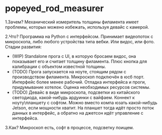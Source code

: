 # popeyed_rod_measurer

1.Зачем?
  Механический измеритель толщины филамента имеет проблемы, которых можено избежать, используя девайс с камерой.
  
2.Что?
  Программа на Python с интерфейсом. Принимает видеопоток с микроскопа, либо любого устройства типа вебки. Или видос, или фото. Стадии развития:
  - (WIP) Standalone прога с UI, в которую бросаем видос, она показывает его и считает толщину филамента. Плюс кнопка для калибрации с объектом известной толщины.
  - (TODO) Прога запускается на ноуте, стоящим рядом с производством филамента. Микроскоп подключён в юсб порт. Интерфейс более менее рабочий. Отладка интерфейса и проги, придумывание хотелок. Оценка необходимых ресурсов системы.
  - (TODO) Девайс в виде микроскопа, подсветки из китайского светодиода, какой-нибудь ардуинки с вайфаем. Коннект к ноуту\планшету с софтом. Можно вместо компа юзать какой-нибудь Jetson, если мощности хватит. На планшет тогда идёт просто поток данных в интерфейс, а обратно на джетсон идёт управление с интерфейса.

3.Как?
  Микроскоп есть, софт в процессе, подсветку поищем. 
